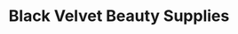 ---
title: "Black Velvet Beauty Supplies"
url: /dartmouth/black-velvet-beauty-supplies/
shop: beauty
---